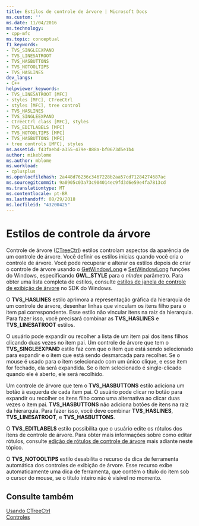 ```yaml
---
title: Estilos de controle de árvore | Microsoft Docs
ms.custom: ''
ms.date: 11/04/2016
ms.technology:
- cpp-mfc
ms.topic: conceptual
f1_keywords:
- TVS_SINGLEEXPAND
- TVS_LINESATROOT
- TVS_HASBUTTONS
- TVS_NOTOOLTIPS
- TVS_HASLINES
dev_langs:
- C++
helpviewer_keywords:
- TVS_LINESATROOT [MFC]
- styles [MFC], CTreeCtrl
- styles [MFC], tree control
- TVS_HASLINES
- TVS_SINGLEEXPAND
- CTreeCtrl class [MFC], styles
- TVS_EDITLABELS [MFC]
- TVS_NOTOOLTIPS [MFC]
- TVS_HASBUTTONS [MFC]
- tree controls [MFC], styles
ms.assetid: f43faebd-a355-479e-888a-bf0673d5e1b4
author: mikeblome
ms.author: mblome
ms.workload:
- cplusplus
ms.openlocfilehash: 2a448d76236c3467228b2aa57cd71284274687ac
ms.sourcegitcommit: 9a0905c03a73c904014ec9fd3d6e59e4fa7813cd
ms.translationtype: MT
ms.contentlocale: pt-BR
ms.lasthandoff: 08/29/2018
ms.locfileid: "43200425"
---
```

# <a name="tree-control-styles"></a>Estilos de controle da árvore
Controle de árvore ([CTreeCtrl](../mfc/reference/ctreectrl-class.md)) estilos controlam aspectos da aparência de um controle de árvore. Você definir os estilos inicias quando você cria o controle de árvore. Você pode recuperar e alterar os estilos depois de criar o controle de árvore usando o [GetWindowLong](https://msdn.microsoft.com/library/windows/desktop/ms633584) e [SetWindowLong](https://msdn.microsoft.com/library/windows/desktop/ms633591) funções do Windows, especificando **GWL_STYLE** para o *nIndex* parâmetro. Para obter uma lista completa de estilos, consulte [estilos de janela de controle de exibição de árvore](/windows/desktop/Controls/tree-view-control-window-styles) no SDK do Windows.  
  
 O **TVS_HASLINES** estilo aprimora a representação gráfica da hierarquia de um controle de árvore, desenhar linhas que vinculam os itens filho para o item pai correspondente. Esse estilo não vincular itens na raiz da hierarquia. Para fazer isso, você precisará combinar as **TVS_HASLINES** e **TVS_LINESATROOT** estilos.  
  
 O usuário pode expandir ou recolher a lista de um item pai dos itens filhos clicando duas vezes no item pai. Um controle de árvore que tem o **TVS_SINGLEEXPAND** estilo faz com que o item que está sendo selecionado para expandir e o item que está sendo desmarcada para recolher. Se o mouse é usado para o item selecionado com um único clique, e esse item for fechado, ela será expandida. Se o item selecionado é single-clicado quando ele é aberto, ele será recolhido.  
  
 Um controle de árvore que tem o **TVS_HASBUTTONS** estilo adiciona um botão à esquerda de cada item pai. O usuário pode clicar no botão para expandir ou recolher os itens filho como uma alternativa ao clicar duas vezes o item pai. **TVS_HASBUTTONS** não adiciona botões de itens na raiz da hierarquia. Para fazer isso, você deve combinar **TVS_HASLINES**, **TVS_LINESATROOT**, e **TVS_HASBUTTONS**.  
  
 O **TVS_EDITLABELS** estilo possibilita que o usuário edite os rótulos dos itens de controle de árvore. Para obter mais informações sobre como editar rótulos, consulte [edição de rótulos de controle de árvore](../mfc/tree-control-label-editing.md) mais adiante neste tópico.  
  
 O **TVS_NOTOOLTIPS** estilo desabilita o recurso de dica de ferramenta automática dos controles de exibição de árvore. Esse recurso exibe automaticamente uma dica de ferramenta, que contém o título do item sob o cursor do mouse, se o título inteiro não é visível no momento.  
  
## <a name="see-also"></a>Consulte também  
 [Usando CTreeCtrl](../mfc/using-ctreectrl.md)   
 [Controles](../mfc/controls-mfc.md)

